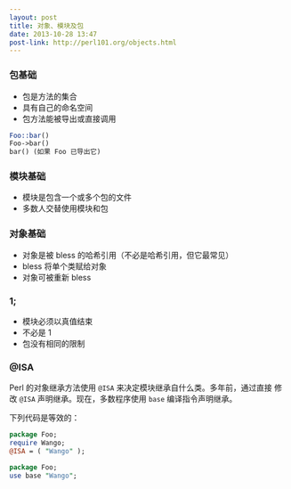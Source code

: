 ```yaml
---
layout: post
title: 对象、模块及包
date: 2013-10-28 13:47
post-link: http://perl101.org/objects.html
---
```


### 包基础

* 包是方法的集合
* 具有自己的命名空间
* 包方法能被导出或直接调用

```perl
Foo::bar()
Foo->bar()
bar() (如果 Foo 已导出它)
```

### 模块基础

* 模块是包含一个或多个包的文件
* 多数人交替使用模块和包

### 对象基础

* 对象是被 bless 的哈希引用（不必是哈希引用，但它最常见）
* bless 将单个类赋给对象
* 对象可被重新 bless

### 1;

* 模块必须以真值结束
* 不必是 1
* 包没有相同的限制

### @ISA

Perl 的对象继承方法使用 `@ISA` 来决定模块继承自什么类。多年前，通过直接
修改 `@ISA` 声明继承。现在，多数程序使用 `base` 编译指令声明继承。

下列代码是等效的：

```perl
package Foo;
require Wango;
@ISA = ( "Wango" );

package Foo;
use base "Wango";
```
